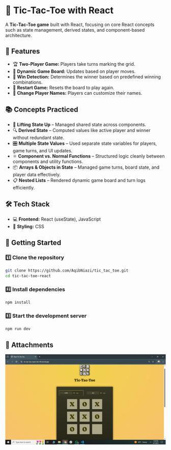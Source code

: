 # 🎯 Tic-Tac-Toe with React

A **Tic-Tac-Toe game** built with React, focusing on core React concepts such as state management, derived states, and component-based architecture.

## 🚀 Features
- 🏆 **Two-Player Game:** Players take turns marking the grid.
- 🔄 **Dynamic Game Board:** Updates based on player moves.
- 🏁 **Win Detection:** Determines the winner based on predefined winning combinations.
- 🔄 **Restart Game:** Resets the board to play again.
- 📝 **Change Player Names:** Players can customize their names.

## 📚 Concepts Practiced
- 🎯 **Lifting State Up** – Managed shared state across components.
- 🔍 **Derived State** – Computed values like active player and winner without redundant state.
- 🎛 **Multiple State Values** – Used separate state variables for players, game turns, and UI updates.
- ⚛️ **Component vs. Normal Functions** – Structured logic cleanly between components and utility functions.
- 📦 **Arrays & Objects in State** – Managed game turns, board state, and player data effectively.
- 📋 **Nested Lists** – Rendered dynamic game board and turn logs efficiently.

## 🛠 Tech Stack
- 💻 **Frontend:** React (useState), JavaScript
- 🎨 **Styling:** CSS  

## 🚀 Getting Started

### 1️⃣ Clone the repository
```sh
git clone https://github.com/AqibNiazi/tic_tac_toe.git
cd tic-tac-toe-react
```

### 2️⃣ Install dependencies
```sh
npm install
```

### 3️⃣ Start the development server
```sh
npm run dev
```

## 📂 Attachments
![Project Dashboard](https://github.com/AqibNiazi/tic_tac_toe/blob/main/public/home-page.png)
